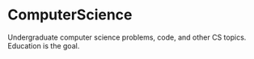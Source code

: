 # ComputerScience
Undergraduate computer science problems, code, and other CS topics.  Education is the goal.
